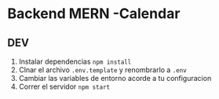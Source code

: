 # Backend MERN -Calendar

## DEV

1. Instalar dependencias `npm install`
2. Clnar el archivo `.env.template` y renombrarlo a `.env`
3. Cambiar las variables de entorno acorde a tu configuracion
4. Correr el servidor `npm start`